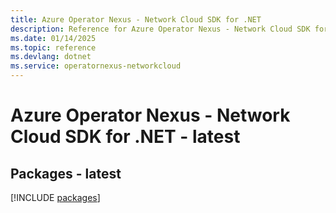 ```yaml
---
title: Azure Operator Nexus - Network Cloud SDK for .NET
description: Reference for Azure Operator Nexus - Network Cloud SDK for .NET
ms.date: 01/14/2025
ms.topic: reference
ms.devlang: dotnet
ms.service: operatornexus-networkcloud
---
```

# Azure Operator Nexus - Network Cloud SDK for .NET - latest
## Packages - latest
[!INCLUDE [packages](operator-nexus---network-cloud-index.md)]